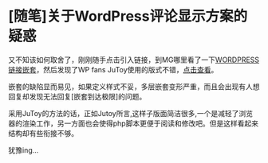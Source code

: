 # [随笔]关于WordPress评论显示方案的疑惑

又不知该如何取舍了，刚刚随手点击引入链接，到MG哪里看了一下[WORDPRESS链接嵌套](http://promiseforever.com/redirect.php?url=http://www.neoease.com/wordpress-walker-comments/&key=31d8bbd09c14fab67063569feb9fe8f1)，然后发现了WP fans JuToy使用的版式不错，[点击查看](http://promiseforever.com/redirect.php?url=http://www.jutoy.net/2009/07/wii-motionplus.html&key=6b10caaddb06469b121be24c9852e994)。 

嵌套的缺陷显而易见，如果定义样式不妥，多层嵌套变形严重，而且会出现有人想回复却发现无法回复[嵌套到达极限]的问题。

采用JuToy的方法的话，正如Jutoy所言,这样子版面简洁很多,一个是减轻了浏览器的渲染工作，另一方面也会使得php脚本更便于阅读和修改吧。但是这样看起来结构却有些衔接不够。

犹豫ing...


